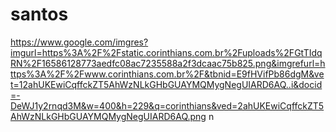 # santos
https://www.google.com/imgres?imgurl=https%3A%2F%2Fstatic.corinthians.com.br%2Fuploads%2FGtTIdqRN%2F16586128773aedfc08ac7235588a2f3dcaac75b825.png&imgrefurl=https%3A%2F%2Fwww.corinthians.com.br%2F&tbnid=E9fHVifPb86dgM&vet=12ahUKEwiCqffckZT5AhWzNLkGHbGUAYMQMygNegUIARD6AQ..i&docid=-DeWJ1y2rnqd3M&w=400&h=229&q=corinthians&ved=2ahUKEwiCqffckZT5AhWzNLkGHbGUAYMQMygNegUIARD6AQ.png
n
